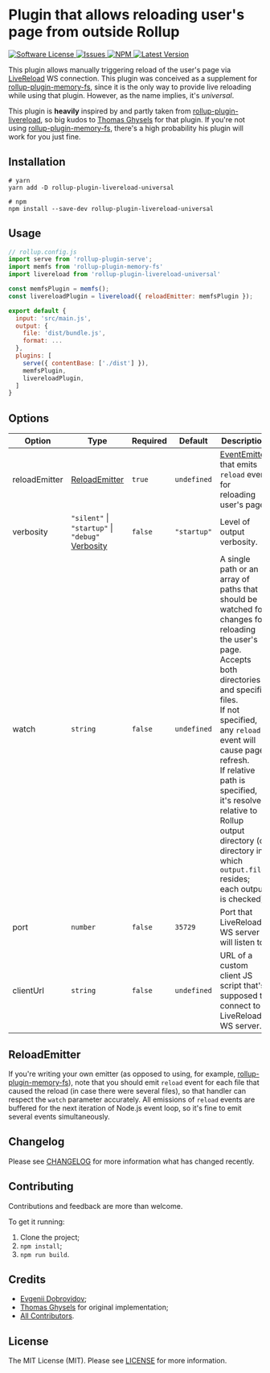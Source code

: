 # Plugin that allows reloading user's page from outside Rollup

<a href="LICENSE">
  <img src="https://img.shields.io/badge/license-MIT-brightgreen.svg" alt="Software License" />
</a>
<a href="https://github.com/mrnateriver/rollup-plugin-livereload-universal/issues">
  <img src="https://img.shields.io/github/issues/mrnateriver/rollup-plugin-livereload-universal.svg" alt="Issues" />
</a>
<a href="https://npmjs.org/package/rollup-plugin-livereload-universal">
  <img src="https://img.shields.io/npm/v/rollup-plugin-livereload-universal.svg?style=flat-squar" alt="NPM" />
</a>
<a href="https://github.com/mrnateriver/rollup-plugin-livereload-universal/releases">
  <img src="https://img.shields.io/github/release/mrnateriver/rollup-plugin-livereload-universal/all.svg" alt="Latest Version" />
</a>

This plugin allows manually triggering reload of the user's page via [LiveReload](https://github.com/napcs/node-livereload) WS connection. This plugin was conceived as a supplement for [rollup-plugin-memory-fs](https://github.com/mrnateriver/rollup-plugin-memory-fs), since it is the only way to provide live reloading while using that plugin. However, as the name implies, it's *universal*.

This plugin is **heavily** inspired by and partly taken from [rollup-plugin-livereload](https://github.com/thgh/rollup-plugin-livereload), so big kudos to [Thomas Ghysels](https://github.com/thgh) for that plugin. If you're not using [rollup-plugin-memory-fs](https://github.com/mrnateriver/rollup-plugin-memory-fs), there's a high probability his plugin will work for you just fine.

## Installation
```
# yarn
yarn add -D rollup-plugin-livereload-universal

# npm
npm install --save-dev rollup-plugin-livereload-universal
```

## Usage
```js
// rollup.config.js
import serve from 'rollup-plugin-serve';
import memfs from 'rollup-plugin-memory-fs'
import livereload from 'rollup-plugin-livereload-universal'

const memfsPlugin = memfs();
const livereloadPlugin = livereload({ reloadEmitter: memfsPlugin });

export default {
  input: 'src/main.js',
  output: {
    file: 'dist/bundle.js',
    format: ...
  },
  plugins: [
    serve({ contentBase: ['./dist'] }),
    memfsPlugin,
    livereloadPlugin,
  ]
}
```

## Options


| Option        | Type           | Required | Default | Description |
| ------------- | -------------- | -------- | ------- | ----------- |
| reloadEmitter | [ReloadEmitter] | `true` | `undefined` | [EventEmitter] that emits `reload` event for reloading user's page. |
| verbosity | `"silent"` \| `"startup"` \| `"debug"` <br/>[Verbosity] | `false` | `"startup"` | Level of output verbosity.
| watch | `string` | `false` | `undefined` | A single path or an array of paths that should be watched for changes for reloading the user's page.<br/>Accepts both directories and specific files.<br/>If not specified, any `reload` event will cause page refresh.<br/>If relative path is specified, it's resolved relative to Rollup output directory (or directory in which `output.file` resides; each output is checked).
| port | `number` | `false` | `35729` | Port that LiveReload WS server will listen to.  |
| clientUrl | `string` | `false` | `undefined` | URL of a custom client JS script that's supposed to connect to LiveReload WS server. |


## ReloadEmitter

If you're writing your own emitter (as opposed to using, for example, [rollup-plugin-memory-fs](https://github.com/mrnateriver/rollup-plugin-memory-fs)), note that you should emit `reload` event for each file that caused the reload (in case there were several files), so that handler can respect the `watch` parameter accurately. All emissions of `reload` events are buffered for the next iteration of Node.js event loop, so it's fine to emit several events simultaneously.

## Changelog

Please see [CHANGELOG](CHANGELOG.md) for more information what has changed recently.

## Contributing

Contributions and feedback are more than welcome.

To get it running:
  1. Clone the project;
  2. `npm install`;
  3. `npm run build`.

## Credits

- [Evgenii Dobrovidov](https://github.com/mrnateriver);
- [Thomas Ghysels](https://github.com/thgh) for original implementation;
- [All Contributors](https://github.com/mrnateriver/rollup-plugin-livereload-universal/graphs/contributors).

## License

The MIT License (MIT). Please see [LICENSE](LICENSE.md) for more information.

[ReloadEmitter]: https://github.com/mrnateriver/rollup-plugin-livereload-universal/blob/master/src/reload-emitter.ts
[EventEmitter]: https://nodejs.org/api/events.html#events_class_eventemitter
[Verbosity]: https://github.com/mrnateriver/rollup-plugin-livereload-universal/blob/master/src/options.ts
